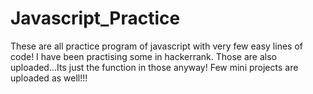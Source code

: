 # Javascript_Practice
These are all practice program of javascript with very few easy lines of code!
I have been practising some in hackerrank. 
Those are also uploaded...Its just the function in those anyway!
Few mini projects are uploaded as well!!!

